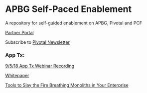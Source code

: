 # APBG Self-Paced Enablement
A repository for self-guided enablement on APBG, Pivotal and PCF

[Partner Portal](https://partners.pivotal.io/)


Subscribe to [Pivotal Newsletter](https://pivotal.io/newsletter-subscription/)


### App Tx:
[9/5/18 App Tx Webinar Recording](https://content.pivotal.io/webinars/sep-5-application-migration-how-to-start-scale-and-succeed-webinar)

[Whitepaper](https://content.pivotal.io/white-papers/pivotal-practices-application-transformation)

[Tools to Slay the Fire Breathing Monoliths in Your Enterprise](https://www.youtube.com/watch?v=neL3OQ1GRhY)
